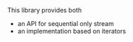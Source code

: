 [//]: # (TODO Fill the README)
[//]: # (TODO Add a contribuntion rules file)

This library provides both
- an API for sequential only stream
- an implementation based on iterators

